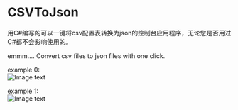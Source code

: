 # CSVToJson
用C#编写的可以一键将csv配置表转换为json的控制台应用程序，无论您是否用过C#都不会影响使用的。  

emmm.... Convert csv files to json files with one click.  

example 0:  
![Image text](https://raw.githubusercontent.com/xianyinlove/CSVToJson/master/CSVToJson/xyimg/a_csv_to_a_json.png)

example 1:  
![Image text](https://raw.githubusercontent.com/xianyinlove/CSVToJson/master/CSVToJson/xyimg/all_csv_to_a_json.png)
